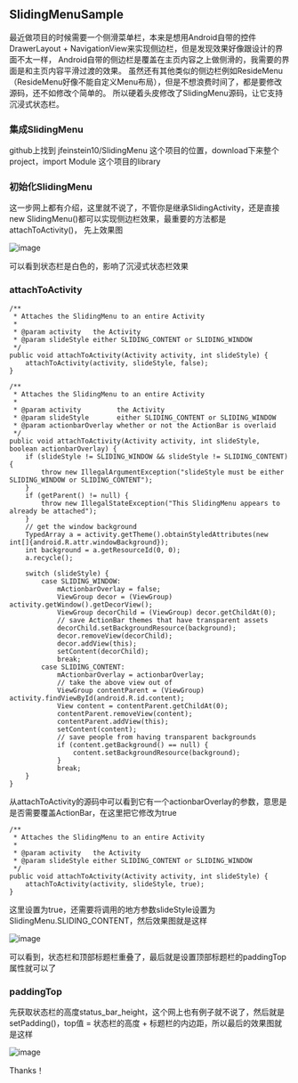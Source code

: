 ## SlidingMenuSample

最近做项目的时候需要一个侧滑菜单栏，本来是想用Android自带的控件DrawerLayout + NavigationView来实现侧边栏，但是发现效果好像跟设计的界面不太一样，
Android自带的侧边栏是覆盖在主页内容之上做侧滑的，我需要的界面是和主页内容平滑过渡的效果。
虽然还有其他类似的侧边栏例如ResideMenu（ResideMenu好像不能自定义Menu布局），但是不想浪费时间了，都是要修改源码，还不如修改个简单的。
所以硬着头皮修改了SlidingMenu源码，让它支持沉浸式状态栏。

### 集成SlidingMenu

github上找到 jfeinstein10/SlidingMenu 这个项目的位置，download下来整个project，import Module 这个项目的library

### 初始化SlidingMenu

这一步网上都有介绍，这里就不说了，不管你是继承SlidingActivity，还是直接new SlidingMenu()都可以实现侧边栏效果，最重要的方法都是attachToActivity()，
先上效果图

![image](https://github.com/AndyRenJie/SlidingMenuSample/blob/master/image/01.gif)

可以看到状态栏是白色的，影响了沉浸式状态栏效果

### attachToActivity

    /**
     * Attaches the SlidingMenu to an entire Activity
     *
     * @param activity   the Activity
     * @param slideStyle either SLIDING_CONTENT or SLIDING_WINDOW
     */
    public void attachToActivity(Activity activity, int slideStyle) {
        attachToActivity(activity, slideStyle, false);
    }

    /**
     * Attaches the SlidingMenu to an entire Activity
     *
     * @param activity         the Activity
     * @param slideStyle       either SLIDING_CONTENT or SLIDING_WINDOW
     * @param actionbarOverlay whether or not the ActionBar is overlaid
     */
    public void attachToActivity(Activity activity, int slideStyle, boolean actionbarOverlay) {
        if (slideStyle != SLIDING_WINDOW && slideStyle != SLIDING_CONTENT) {
            throw new IllegalArgumentException("slideStyle must be either SLIDING_WINDOW or SLIDING_CONTENT");
        }
        if (getParent() != null) {
            throw new IllegalStateException("This SlidingMenu appears to already be attached");
        }
        // get the window background
        TypedArray a = activity.getTheme().obtainStyledAttributes(new int[]{android.R.attr.windowBackground});
        int background = a.getResourceId(0, 0);
        a.recycle();

        switch (slideStyle) {
            case SLIDING_WINDOW:
                mActionbarOverlay = false;
                ViewGroup decor = (ViewGroup) activity.getWindow().getDecorView();
                ViewGroup decorChild = (ViewGroup) decor.getChildAt(0);
                // save ActionBar themes that have transparent assets
                decorChild.setBackgroundResource(background);
                decor.removeView(decorChild);
                decor.addView(this);
                setContent(decorChild);
                break;
            case SLIDING_CONTENT:
                mActionbarOverlay = actionbarOverlay;
                // take the above view out of
                ViewGroup contentParent = (ViewGroup) activity.findViewById(android.R.id.content);
                View content = contentParent.getChildAt(0);
                contentParent.removeView(content);
                contentParent.addView(this);
                setContent(content);
                // save people from having transparent backgrounds
                if (content.getBackground() == null) {
                    content.setBackgroundResource(background);
                }
                break;
        }
    }
  
从attachToActivity的源码中可以看到它有一个actionbarOverlay的参数，意思是是否需要覆盖ActionBar，在这里把它修改为true
    
    /**
     * Attaches the SlidingMenu to an entire Activity
     *
     * @param activity   the Activity
     * @param slideStyle either SLIDING_CONTENT or SLIDING_WINDOW
     */
    public void attachToActivity(Activity activity, int slideStyle) {
        attachToActivity(activity, slideStyle, true);
    }
    
这里设置为true，还需要将调用的地方参数slideStyle设置为SlidingMenu.SLIDING_CONTENT，然后效果图就是这样

![image](https://github.com/AndyRenJie/SlidingMenuSample/blob/master/image/02.gif)

可以看到，状态栏和顶部标题栏重叠了，最后就是设置顶部标题栏的paddingTop属性就可以了

### paddingTop

先获取状态栏的高度status_bar_height，这个网上也有例子就不说了，然后就是setPadding()，top值 = 状态栏的高度 + 标题栏的内边距，所以最后的效果图就是这样

![image](https://github.com/AndyRenJie/SlidingMenuSample/blob/master/image/03.gif)

Thanks！

